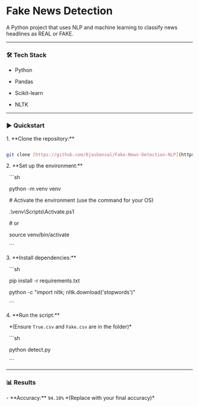 # Fake News Detection



A Python project that uses NLP and machine learning to classify news headlines as REAL or FAKE.



---



### 🛠️ Tech Stack

- Python

- Pandas

- Scikit-learn

- NLTK



---



### ▶️ Quickstart



1\.  \*\*Clone the repository:\*\*

 ```sh

git clone [https://github.com/0jasbansal/Fake-News-Detection-NLP](https://github.com/0jasbansal/Fake-News-Detection-NLP)

  ```



2\.  \*\*Set up the environment:\*\*

&nbsp;   ```sh

&nbsp;   python -m venv venv

&nbsp;   # Activate the environment (use the command for your OS)

&nbsp;   .\\venv\\Scripts\\Activate.ps1

&nbsp;   # or

&nbsp;   source venv/bin/activate

&nbsp;   ```



3\.  \*\*Install dependencies:\*\*

&nbsp;   ```sh

&nbsp;   pip install -r requirements.txt

&nbsp;   python -c "import nltk; nltk.download('stopwords')"

&nbsp;   ```



4\.  \*\*Run the script:\*\*

&nbsp;   \*(Ensure `True.csv` and `Fake.csv` are in the folder)\*

&nbsp;   ```sh

&nbsp;   python detect.py

&nbsp;   ```



---



### 📊 Results

\- \*\*Accuracy:\*\* `94.10%` \*(Replace with your final accuracy)\*
